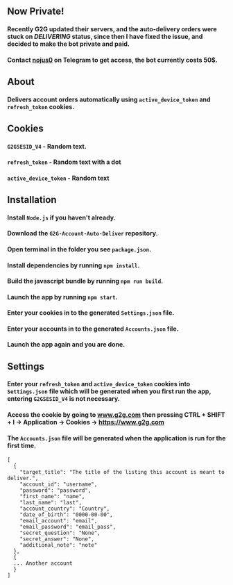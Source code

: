 ## Now Private!
#### Recently G2G updated their servers, and the auto-delivery orders were stuck on _DELIVERING_ status, since then I have fixed the issue, and decided to make the bot private and paid.
#### Contact [nojus0](https://t.me/nojus0) on Telegram to get access, the bot currently costs 50$.

## About
#### Delivers account orders automatically using `active_device_token` and `refresh_token` cookies.
## Cookies
#### `G2GSESID_V4` - Random text.
#### `refresh_token` - Random text with a dot
#### `active_device_token` - Random text
## Installation
#### Install `Node.js` if you haven't already.
#### Download the `G2G-Account-Auto-Deliver` repository.
#### Open terminal in the folder you see `package.json`.
#### Install dependencies by running `npm install`.
#### Build the javascript bundle by running `npm run build`.
#### Launch the app by running `npm start`.
#### Enter your cookies in to the generated `Settings.json` file.
#### Enter your accounts in to the generated `Accounts.json` file.
#### Launch the app again and you are done.

## Settings
#### Enter your `refresh_token` and `active_device_token` cookies into `Settings.json` file which will be generated when you first run the app, entering `G2GSESID_V4` is not necessary.
#### Access the cookie by going to www.g2g.com then pressing CTRL + SHIFT + I -> Application -> Cookies -> https://www.g2g.com
#### The `Accounts.json` file will be generated when the application is run for the first time.
```
[
  {
    "target_title": "The title of the listing this account is meant to deliver.",
    "account_id": "username",
    "password": "password",
    "first_name": "name",
    "last_name": "last",
    "account_country": "Country",
    "date_of_birth": "0000-00-00",
    "email_account": "email",
    "email_password": "email_pass",
    "secret_question": "None",
    "secret_answer": "None",
    "additional_note": "note"
  },
  {
  ... Another account
  }
]
```
